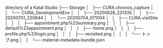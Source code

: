 directory of a Katal Studio
├── Storage
│   ├── CURA.chronos_capture
│   │   └── CURA_DevelopmentEnv
│   │       ├── 20200628_231335
│   │       ├── 20200701_220844
│   │       └── 20200704_071004
│   │           ├── CURA.visitSite
│   │           │   ├── appointment.php%23summary.png
│   │           │   ├── default%23appointment.png
│   │           │   ├── home.png
│   │           │   ├── profile.php%23login.png
│   │           │   ├── revisited.png
│   │           │   └── トップ.png
│   │           └── material-metadata-bundle.json
